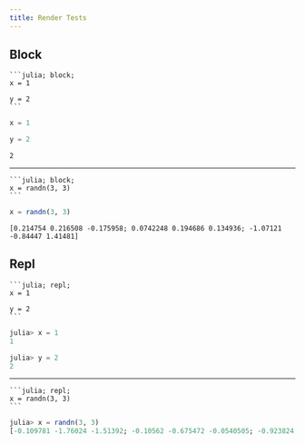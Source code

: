 ```yaml
---
title: Render Tests
---
```


## Block

````
```julia; block;
x = 1

y = 2
```
````

```julia
x = 1

y = 2
```

```
2
```

---

````
```julia; block;
x = randn(3, 3)
```
````

```julia
x = randn(3, 3)
```

```
[0.214754 0.216508 -0.175958; 0.0742248 0.194686 0.134936; -1.07121 -0.84447 1.41481]
```

## Repl

````
```julia; repl;
x = 1

y = 2
```
````

```julia
julia> x = 1
1

julia> y = 2
2
```

---

````
```julia; repl;
x = randn(3, 3)
```
````

```julia
julia> x = randn(3, 3)
[-0.109781 -1.76024 -1.51392; -0.10562 -0.675472 -0.0540505; -0.923824 0.879685 -0.0397731]
```

